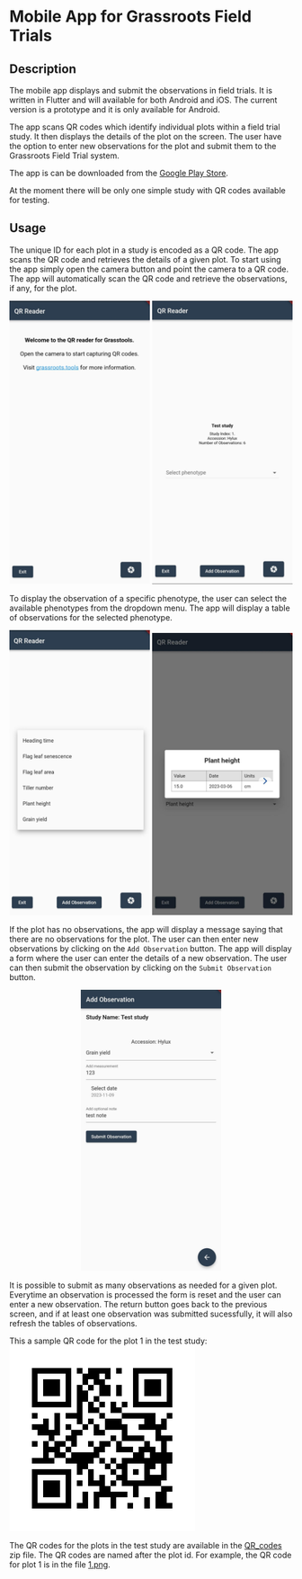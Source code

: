 # Mobile App for Grassroots Field Trials


## Description

The mobile app displays and submit the observations in field trials. It is written in Flutter and will available for both Android and iOS. The current version is a prototype and it is only available for Android.

The app scans QR codes which identify individual plots within a field trial study. It then displays the details of the plot on the screen. The user have the option to enter new  observations for the plot and submit them to the Grassroots Field Trial system.

The app is can be downloaded from the [Google Play Store](https://play.google.com/store/apps/details?id=tools.grassroots.qr_reader).

At the moment there will be only one simple study with QR codes available for testing. 

## Usage

The unique ID for each plot in a study is encoded as a QR code. The app scans the QR code and retrieves the details of a given plot. To start using the app simply open the camera button and point the camera to a QR code. The app will automatically scan the QR code and retrieve the observations, if any, for the plot.

<div align="center">
    <img src="screenshots/welcome.jpeg" width="250px"/>
    <img src="screenshots/study.jpeg" width="250px"/>
</div>

To display the observation of a specific phenotype, the user can select the available phenotypes from the dropdown menu. The app will display a table of observations for the selected phenotype.
 
 <div align="center">
    <img src="screenshots/dropdown.jpeg" width="250px"/>
    <img src="screenshots/table_observations.jpeg" width="250px"/>
</div>

If the plot has no observations, the app will display a message saying that there are no observations for the plot. The user can then enter new observations by clicking on the `Add Observation` button. The app will display a form where the user can enter the details of a new observation. The user can then submit the observation by clicking on the `Submit Observation` button.

 <div align="center">
    <img src="screenshots/form.jpeg" width="250px"/>
</div>

It is possible to submit as many observations as needed for a given plot. Everytime an observation is processed the form is reset and the user can enter a new observation. The return button goes back to the previous screen, and if at least one observation was submitted sucessfully, it will also refresh the tables of observations. 

 This a sample QR code for the plot 1 in the test study:
![QR code for plot 1](QR_codes/1.png)

The QR codes for the plots in the test study are available in the [QR_codes](QR_codes/QRs.zip) zip file. The QR codes are named after the plot id. For example, the QR code for plot 1 is in the file [1.png](QR_codes/1.png).
